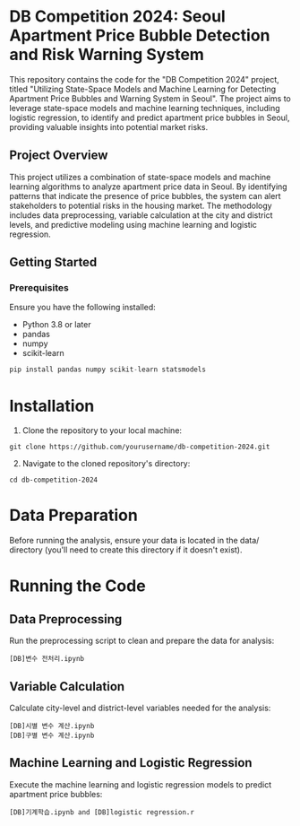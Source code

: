 # DB Competition 2024: Seoul Apartment Price Bubble Detection and Risk Warning System

This repository contains the code for the "DB Competition 2024" project, titled "Utilizing State-Space Models and Machine Learning for Detecting Apartment Price Bubbles and Warning System in Seoul". The project aims to leverage state-space models and machine learning techniques, including logistic regression, to identify and predict apartment price bubbles in Seoul, providing valuable insights into potential market risks.

## Project Overview

This project utilizes a combination of state-space models and machine learning algorithms to analyze apartment price data in Seoul. By identifying patterns that indicate the presence of price bubbles, the system can alert stakeholders to potential risks in the housing market. The methodology includes data preprocessing, variable calculation at the city and district levels, and predictive modeling using machine learning and logistic regression.

## Getting Started

### Prerequisites

Ensure you have the following installed:
- Python 3.8 or later
- pandas
- numpy
- scikit-learn

```python
pip install pandas numpy scikit-learn statsmodels
```
# Installation
1. Clone the repository to your local machine:
```
git clone https://github.com/yourusername/db-competition-2024.git
```
2. Navigate to the cloned repository's directory:
```
cd db-competition-2024
```
# Data Preparation
Before running the analysis, ensure your data is located in the data/ directory (you'll need to create this directory if it doesn't exist).
# Running the Code
## Data Preprocessing
Run the preprocessing script to clean and prepare the data for analysis:
```
[DB]변수 전처리.ipynb
```
## Variable Calculation
Calculate city-level and district-level variables needed for the analysis:
```
[DB]시별 변수 계산.ipynb
[DB]구별 변수 계산.ipynb
```
## Machine Learning and Logistic Regression
Execute the machine learning and logistic regression models to predict apartment price bubbles:
```
[DB]기계학습.ipynb and [DB]logistic regression.r
```
